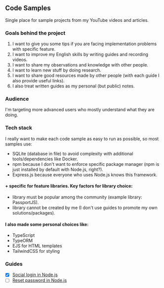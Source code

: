 ## Code Samples
Single place for sample projects from my YouTube videos and articles.

### Goals behind the project
1. I want to give you some tips if you are facing implementation problems with specific feature.
2. I want to improve my English skills by writing guides and recording videos.
3. I want to share my observations and knowledge with other people.
4. I want to learn new stuff by doing research.
5. I want to share good resources made by other people (with each guide I also provide useful links).
5. I also treat written guides as my personal (but public) notes.

### Audience
I'm targeting more advanced users who mostly understand what they are doing.

### Tech stack
I really want to make each code sample as easy to run as possible, so most samples use:
- SQLite (database in file) to avoid complexity with additional tools/dependencies like Docker.
- npm because I don't want to enforce specific package manager (npm is just installed by default with Node.js, right?).
- Express.js because everyone who uses Node.js knows this framework.

#### + specific for feature libraries. Key factors for library choice:
- library must be popular among the community (example library: PassportJS).
- library cannot be created by me (I don't use guides to promote my own solutions/packages).

#### I also made some personal choices like:
- TypeScript
- TypeORM
- EJS for HTML templates
- TailwindCSS for styling

### Guides
- [x] [Social login in Node.js](https://github.com/michaldziuba03/code-samples/tree/main/social-login)
- [ ] [Reset password in Node.js]()
